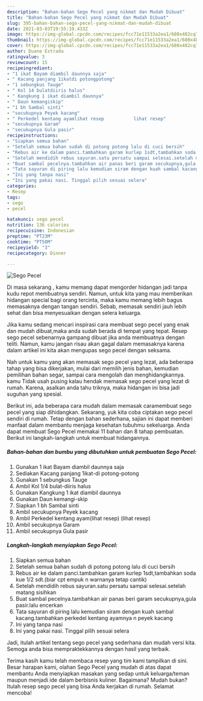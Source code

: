 ```yaml
---
description: "Bahan-bahan Sego Pecel yang nikmat dan Mudah Dibuat"
title: "Bahan-bahan Sego Pecel yang nikmat dan Mudah Dibuat"
slug: 395-bahan-bahan-sego-pecel-yang-nikmat-dan-mudah-dibuat
date: 2021-03-03T19:55:19.433Z
image: https://img-global.cpcdn.com/recipes/fcc71e11533a2ea1/680x482cq70/sego-pecel-foto-resep-utama.jpg
thumbnail: https://img-global.cpcdn.com/recipes/fcc71e11533a2ea1/680x482cq70/sego-pecel-foto-resep-utama.jpg
cover: https://img-global.cpcdn.com/recipes/fcc71e11533a2ea1/680x482cq70/sego-pecel-foto-resep-utama.jpg
author: Duane Estrada
ratingvalue: 3
reviewcount: 15
recipeingredient:
- "1 ikat Bayam diambil daunnya saja"
- " Kacang panjang 1ikatdi potongpotong"
- "1 sebungkus Tauge"
- " Kol 14 bulatdiiris halus"
- " Kangkung 1 ikat diambil daunnya"
- " Daun kemangiskip"
- "1 bh Sambal sinti"
- "secukupnya Peyek kacang"
- " Perkedel kentang ayamlihat resep           lihat resep"
- "secukupnya Garam"
- "secukupnya Gula pasir"
recipeinstructions:
- "Siapkan semua bahan"
- "Setelah semua bahan sudah di potong potong lalu di cuci bersih"
- "Rebus air ke dalam panci.tambahkan garam kurlep 1sdt,tambahkan soda kue 1/2 sdt.(biar cpt empuk n warnanya tetap cantik)"
- "Setelah mendidih rebus sayuran.satu persatu sampai selesai.setelah matang sisihkan"
- "Buat sambal pecelnya.tambahkan air panas beri garam secukupnya,gula pasir.lalu encerkan"
- "Tata sayuran di piring lalu kemudian siram dengan kuah sambal kacang.tambahkan perkedel kentang ayamnya n peyek kacang"
- "Ini yang tanpa nasi"
- "Ini yang pakai nasi. Tinggal pilih sesuai selera"
categories:
- Resep
tags:
- sego
- pecel

katakunci: sego pecel 
nutrition: 136 calories
recipecuisine: Indonesian
preptime: "PT23M"
cooktime: "PT50M"
recipeyield: "3"
recipecategory: Dinner

---
```



![Sego Pecel](https://img-global.cpcdn.com/recipes/fcc71e11533a2ea1/680x482cq70/sego-pecel-foto-resep-utama.jpg)

Di masa  sekarang , kamu memang dapat mengorder hidangan jadi tanpa kudu repot membuatnya sendiri. Namun, untuk kita yang mau memberikan hidangan special bagi orang tercinta, maka kamu memang lebih bagus memasaknya dengan tangan sendiri. Sebab, memasak sendiri jauh lebih sehat dan bisa menyesuaikan dengan selera keluarga.

Jika kamu sedang mencari inspirasi cara membuat sego pecel yang enak dan mudah dibuat,maka anda sudah berada di tempat yang tepat. Resep sego pecel  sebenarnya gampang dibuat jika anda membuatnya dengan teliti. Namun, kamu jangan risau akan gagal dalam memasaknya 
karena dalam artikel ini kita akan mengupas sego pecel dengan seksama.  



Nah untuk kamu yang akan memasak sego pecel yang lezat, ada beberapa tahap yang bisa dikerjakan, mulai dari memilih jenis bahan, kemudian pemilihan bahan segar, sampai cara mengolah dan menghidangkannya. kamu Tidak usah pusing kalau hendak memasak sego pecel yang lezat di rumah. Karena, asalkan anda  tahu triknya, maka hidangan ini bisa jadi suguhan yang spesial.

Berikut ini, ada beberapa cara mudah dalam memasak caramembuat sego pecel yang siap dihidangkan. Sekarang, yuk kita coba ciptakan sego pecel sendiri di rumah. Tetap dengan bahan sederhana, sajian ini dapat memberi manfaat dalam membantu menjaga kesehatan tubuhmu sekeluarga. Anda dapat membuat Sego Pecel memakai 11 bahan dan 8 tahap pembuatan. Berikut ini langkah-langkah untuk membuat hidangannya.

<!--inarticleads1-->

##### Bahan-bahan dan bumbu yang dibutuhkan untuk pembuatan Sego Pecel:

1. Gunakan 1 ikat Bayam diambil daunnya saja
1. Sediakan  Kacang panjang 1ikat-di potong-potong
1. Gunakan 1 sebungkus Tauge
1. Ambil  Kol 1/4 bulat-diiris halus
1. Gunakan  Kangkung 1 ikat diambil daunnya
1. Gunakan  Daun kemangi-skip
1. Siapkan 1 bh Sambal sinti
1. Ambil secukupnya Peyek kacang
1. Ambil  Perkedel kentang ayam(lihat resep)           (lihat resep)
1. Ambil secukupnya Garam
1. Ambil secukupnya Gula pasir




<!--inarticleads2-->

##### Langkah-langkah menyiapkan Sego Pecel:

1. Siapkan semua bahan
1. Setelah semua bahan sudah di potong potong lalu di cuci bersih
1. Rebus air ke dalam panci.tambahkan garam kurlep 1sdt,tambahkan soda kue 1/2 sdt.(biar cpt empuk n warnanya tetap cantik)
1. Setelah mendidih rebus sayuran.satu persatu sampai selesai.setelah matang sisihkan
1. Buat sambal pecelnya.tambahkan air panas beri garam secukupnya,gula pasir.lalu encerkan
1. Tata sayuran di piring lalu kemudian siram dengan kuah sambal kacang.tambahkan perkedel kentang ayamnya n peyek kacang
1. Ini yang tanpa nasi
1. Ini yang pakai nasi. Tinggal pilih sesuai selera




Jadi, itulah artikel tentang  sego pecel  yang sederhana dan mudah versi kita. Semoga anda bisa mempraktekkannya dengan hasil yang terbaik. 

Terima kasih kamu telah membaca resep yang tim kami tampilkan di sini. Besar harapan kami, olahan  Sego Pecel yang mudah di atas dapat membantu Anda menyiapkan masakan yang sedap untuk keluarga/teman maupun menjadi ide dalam berbisnis kuliner. Bagaimana? Mudah bukan? Itulah resep sego pecel yang bisa Anda kerjakan di rumah. Selamat mencoba!

